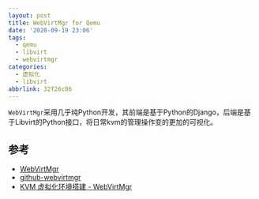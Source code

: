 ```yaml
---
layout: post
title: WebVirtMgr for Qemu
date: '2020-09-19 23:06'
tags:
  - qemu
  - libvirt
  - webvirtmgr
categories:
  - 虚拟化
  - libvirt
abbrlink: 32f26c86
---
```


`WebVirtMgr`采用几乎纯Python开发，其前端是基于Python的Django，后端是基于Libvirt的Python接口，将日常kvm的管理操作变的更加的可视化。

<!--more-->

## 参考

- [WebVirtMgr](http://retspen.github.io/)
- [github-webvirtmgr](https://github.com/retspen/webvirtmgr)
- [KVM 虚拟化环境搭建 - WebVirtMgr](https://zhuanlan.zhihu.com/p/49120559)

